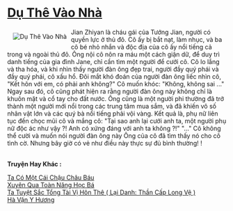 <a href="https://truyentiki.com/du-the-vao-nha.31982/" title="Dụ Thê Vào Nhà"><h1>Dụ Thê Vào Nhà</h1></a><div style="display:table"><img align="right" style="float: left; padding: 10px;" src="https://truyentiki.com/a/img/str/src/31982.jpg" alt="Dụ Thê Vào Nhà">Jian Zhiyan là cháu gái của Tướng Jian, người có quyền lực ở thủ đô. Cô ấy bị bắt nạt, làm nhục, và ba cô bé nhỏ nhắn và độc địa của cô ấy nổi tiếng cả trong và ngoài thủ đô. Ông nội cô nôn ra máu một cách giận dữ, để duy trì danh tiếng của gia đình Jane, chỉ cần tìm một người để cưới cô. Cô lo lắng và tha hóa, và khi nhìn thấy người đàn ông đẹp trai, người đầy quý phái và đầy quý phái, cô xấu hổ. Đôi mắt khó đoán của người đàn ông liếc nhìn cô, "Kết hôn với em, có phải anh không?" Cô muốn khóc: "Không, không sai ..." Ngay sau đó, cô cũng phát hiện ra rằng người đàn ông này không chỉ là khuôn mặt và cổ tay cho đất nước. Ông cũng là một người phi thường đã trở thành một người mới nổi trong các trung tâm mua sắm, và đã khiến vô số nhân vật lớn và các quý bà nổi tiếng phải vội vàng. Kết quả là, phụ nữ liên tục đến chọc mũi cô và mắng cô: "Tại sao anh lại cưới anh ta, một người phụ nữ độc ác như vậy ?! Anh có xứng đáng với anh ta không ?!" "..." Cô không thể cười và muốn nói người đàn ông này Ông của cô đã tìm thấy nó cho cô tình cờ. Nhưng bây giờ có vẻ như điều này thực sự đủ bình thường! !</div><p><br><b>Truyện Hay Khác :</b></p><a href="https://truyentiki.com/ta-co-mot-cai-chau-chau-bau.31981/" alt="Ta Có Một Cái Chậu Châu Báu">Ta Có Một Cái Chậu Châu Báu</a><br/><a href="https://github.com/nownovels/top500/tree/master/truyenhay/33858/" alt="Xuyên Qua Toàn Năng Học Bá">Xuyên Qua Toàn Năng Học Bá</a><br/><a href="https://wikitruyen.wordpress.com/2020/06/23/ta-tuyet-sac-tong-tai-vi-hon-the-lai-danh-than-cap-long-ve/" alt="Ta Tuyệt Sắc Tổng Tài Vị Hôn Thê ( Lại Danh: Thần Cấp Long Vệ )">Ta Tuyệt Sắc Tổng Tài Vị Hôn Thê ( Lại Danh: Thần Cấp Long Vệ )</a><br/><a href="https://github.com/nownovels/truyenhay/tree/master/truyenhay/30548/README.md" alt="Hà Vận Y Hương">Hà Vận Y Hương</a><br/>